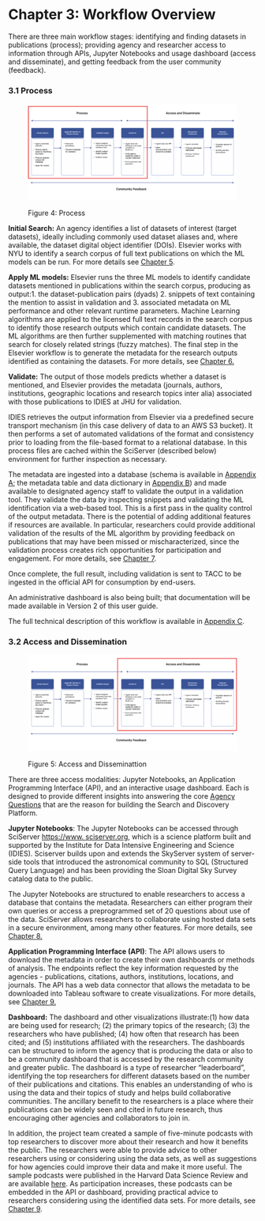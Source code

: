 # Chapter 3: Workflow Overview

There are three main workflow stages: identifying and finding datasets in publications (process); providing agency and researcher access to information through APIs, Jupyter Notebooks and usage dashboard (access and disseminate), and getting feedback from the user community (feedback).

### 3.1   Process

<figure><img src=".gitbook/assets/Process.png" alt=""><figcaption><p>Figure 4: Process</p></figcaption></figure>

**Initial Search:** An agency identifies a list of datasets of interest (target datasets), ideally including commonly used dataset aliases and, where available, the dataset digital object identifier (DOIs). Elsevier works with NYU to identify a search corpus of full text publications on which the ML models can be run. For more details see [Chapter 5](05-algorithms.md).

**Apply ML models:** Elsevier runs the three ML models to identify candidate datasets mentioned in publications within the search corpus, producing as output:1. the dataset-publication pairs (dyads) 2. snippets of text containing the mention to assist in validation and 3. associated metadata on ML performance and other relevant runtime parameters. Machine Learning algorithms are applied to the licensed full text records in the search corpus to identify those research outputs which contain candidate datasets. The ML algorithms are then further supplemented with matching routines that search for closely related strings (fuzzy matches). The final step in the Elsevier workflow is to generate the metadata for the research outputs identified as containing the datasets. For more details, see [Chapter 6.](06-validationtools.md)

**Validate:** The output of those models predicts whether a dataset is mentioned, and Elsevier provides the metadata (journals, authors, institutions, geographic locations and research topics inter alia) associated with those publications to IDIES at JHU for validation.

IDIES retrieves the output information from Elsevier via a predefined secure transport mechanism (in this case delivery of data to an AWS S3 bucket). It then performs a set of automated validations of the format and consistency prior to loading from the file-based format to a relational database. In this process files are cached within the SciServer (described below) environment for further inspection as necessary.&#x20;

The metadata are ingested into a database (schema is available in [Appendix A](appendix-a.md); the metadata table and data dictionary in [Appendix B](appendix-b.md)) and made available to designated agency staff to validate the output in a validation tool. They validate the data by inspecting snippets and validating the ML identification via a web-based tool. This is a first pass in the quality control of the output metadata. There is the potential of adding additional features if resources are available. In particular, researchers could provide additional validation of the results of the ML algorithm by providing feedback on publications that may have been missed or mischaracterized, since the validation process creates rich opportunities for participation and engagement. For more details, see [Chapter 7](07-jupyterandsciserver.md).

Once complete, the full result, including validation is sent to TACC to be ingested in the official API for consumption by end-users.&#x20;

An administrative dashboard is also being built; that documentation will be made available in Version 2 of this user guide.&#x20;

The full technical description of this workflow is available in [Appendix C](appendix-c.md).



### 3.2   Access and Dissemination

<figure><img src=".gitbook/assets/Access.png" alt=""><figcaption><p>Figure 5: Access and Disseminattion</p></figcaption></figure>

There are three access modalities: Jupyter Notebooks, an Application Programming Interface (API), and an interactive usage dashboard. Each is designed to provide different insights into answering the core [Agency Questions](02-background.md#2.2-agency-questions) that are the reason for building the Search and Discovery Platform.

**Jupyter Notebooks**: The Jupyter Notebooks can be accessed through SciServer [https://www. sciserver.org](https://sciserver.org/), which is a science platform built and supported by the Institute for Data Intensive Engineering and Science (IDIES). Sciserver builds upon and extends the SkyServer system of server-side tools that introduced the astronomical community to SQL (Structured Query Language) and has been providing the Sloan Digital Sky Survey catalog data to the public.&#x20;

The Jupyter Notebooks are structured to enable researchers to access a database that contains the metadata. Researchers can either program their own queries or access a preprogrammed set of 20 questions about use of the data. SciServer allows researchers to collaborate using hosted data sets in a secure environment, among many other features. For more details, see [Chapter 8.](08-api.md)

**Application Programming Interface (API)**: The API allows users to download the metadata in order to create their own dashboards or methods of analysis. The endpoints reflect the key information requested by the agencies - publications, citations, authors, institutions, locations, and journals. The API has a web data connector that allows the metadata to be downloaded into Tableau software to create visualizations. For more details, see [Chapter 9.](09-usagedashboard.md)

**Dashboard:** The dashboard and other visualizations illustrate:(1) how data are being used for research; (2) the primary topics of the research; (3) the researchers who have published; (4) how often that research has been cited; and (5) institutions affiliated with the researchers. The dashboards can be structured to inform the agency that is producing the data or also to be a community dashboard that is accessed by the research community and greater public. The dashboard is a type of researcher “leaderboard”, identifying the top researchers for different datasets based on the number of their publications and citations. This enables an understanding of who is using the data and their topics of study and helps build collaborative communities. The ancillary benefit to the researchers is a place where their publications can be widely seen and cited in future research, thus encouraging other agencies and collaborators to join in.

In addition, the project team created a sample of five-minute podcasts with top researchers to discover more about their research and how it benefits the public. The researchers were able to provide advice to other researchers using or considering using the data sets, as well as suggestions for how agencies could improve their data and make it more useful. The sample podcasts were published in the Harvard Data Science Review and are available [here](https://hdsr.mitpress.mit.edu/pub/gnf4pmig/release/3). As participation increases, these podcasts can be embedded in the API or dashboard, providing practical advice to researchers considering using the identified data sets. For more details, see [Chapter 9](09-usagedashboard.md).
